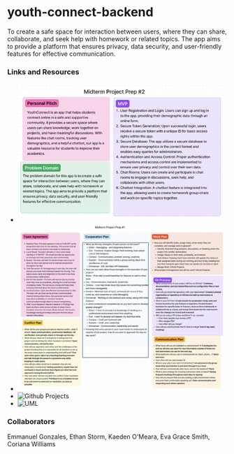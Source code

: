 # youth-connect-backend
To create a safe space for interaction between users, where they can share, collaborate, and seek help with homework or related topics. The app aims to provide a platform that ensures privacy, data security, and user-friendly features for effective communication.

### Links and Resources

- ![Project Prep #1](./assets/Projectprep1.png)
- ![Project Prep #2](./assets/Projectprep2.png)
- ![Github Projects](https://github.com/orgs/YouthConnect/projects/1/views/1)
- ![UML]()

### Collaborators
Emmanuel Gonzales, Ethan Storm, Kaeden O'Meara, Eva Grace Smith, Coriana Williams
